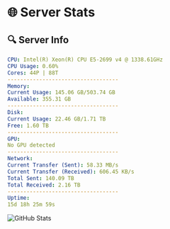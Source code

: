 # 🌐 Server Stats
## 🔍 Server Info
```yaml
CPU: Intel(R) Xeon(R) CPU E5-2699 v4 @ 1338.61GHz
CPU Usage: 0.60%
Cores: 44P | 88T
-----------------------------------
Memory:
Current Usage: 145.06 GB/503.74 GB
Available: 355.31 GB
-----------------------------------
Disk:
Current Usage: 22.46 GB/1.71 TB
Free: 1.60 TB
-----------------------------------
GPU:
No GPU detected
-----------------------------------
Network:
Current Transfer (Sent): 58.33 MB/s
Current Transfer (Received): 606.45 KB/s
Total Sent: 140.09 TB
Total Received: 2.16 TB
-----------------------------------
Uptime:
15d 18h 25m 59s
```
![GitHub Stats](https://img.shields.io/badge/Updated-2025-02-23_17:09:17-blue)